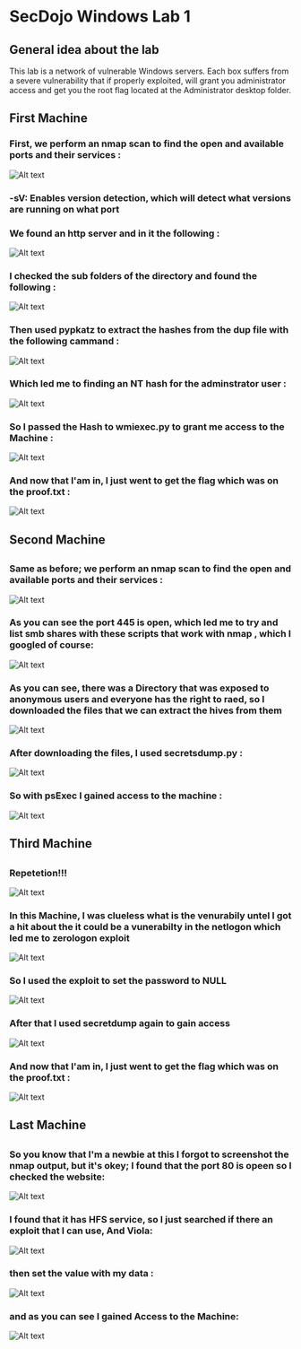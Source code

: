 # SecDojo Windows Lab 1

## General idea about the lab

This lab is a network of vulnerable Windows servers. Each box suffers from a severe vulnerability that if properly exploited, will grant you administrator access and get you the root flag located at the Administrator desktop folder.

## First Machine

### First, we perform an nmap scan to find the open and available ports and their services :
![Alt text](includes/1.png?raw=true "Title")
### -sV: Enables version detection, which will detect what versions are running on what port
### We found an http server and in it the following :
![Alt text](includes/2.png?raw=true "Title")
### I checked the sub folders of the directory and found the following :
![Alt text](includes/3.png?raw=true "Title")
### Then used pypkatz to extract the hashes from the dup file with the following cammand :
![Alt text](includes/4.png?raw=true "Title")
### Which led me to finding an NT hash for the adminstrator user :
![Alt text](includes/5.png?raw=true "Title")
### So I passed the Hash to wmiexec.py to grant me access to the Machine :
![Alt text](includes/6.png?raw=true "Title")
### And now that I'am in, I just went to get the flag which was on the proof.txt :
![Alt text](includes/7.png?raw=true "Title")
##
## Second Machine
##
### Same as before; we perform an nmap scan to find the open and available ports and their services :
![Alt text](includes/8.8.png?raw=true "Title")
### As you can see the port 445 is open, which led me to try and  list smb shares with these scripts that work with nmap , which I googled of course:
![Alt text](includes/9.png?raw=true "Title")
### As you can see, there was a Directory that was exposed to anonymous users and everyone has the right to raed, so I downloaded the files that we can extract the hives from them
![Alt text](includes/10.png?raw=true "Title")
### After downloading the files, I used secretsdump.py :
![Alt text](includes/11.png?raw=true "Title")
### So with psExec I gained access to the machine :
![Alt text](includes/12.png?raw=true "Title")
##
## Third Machine
##
### Repetetion!!!
![Alt text](includes/13.1.png?raw=true "Title")
### In this Machine, I was clueless what is the venurabily untel I got a hit about the it could be a vunerabilty in the netlogon which led me to zerologon exploit
![Alt text](includes/14.png?raw=true "Title")
### So I used the exploit to set the password to NULL
![Alt text](includes/15.png?raw=true "Title")
### After that I used secretdump again to gain access
![Alt text](includes/16.png?raw=true "Title")
### And now that I'am in, I just went to get the flag which was on the proof.txt :
![Alt text](includes/17.png?raw=true "Title")
##
## Last Machine
##
### So you know that I'm a newbie at this I forgot to screenshot the nmap output, but it's okey;  I found that the port 80 is opeen so I checked the website:
![Alt text](includes/19.png?raw=true "Title")
### I found that it has HFS service, so I just searched if there an exploit that I can use, And Viola:
![Alt text](includes/20.png?raw=true "Title")
### then set the value with my data :
![Alt text](includes/21.png?raw=true "Title")
### and as you can see I gained Access to the Machine:
![Alt text](includes/22.png?raw=true "Title")